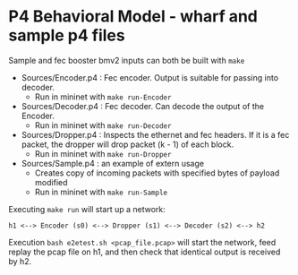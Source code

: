 # P4 Behavioral Model - wharf and sample p4 files

Sample and fec booster bmv2 inputs can both be built with `make`

- Sources/Encoder.p4 : Fec encoder. Output is suitable for passing into decoder.
  - Run in mininet with `make run-Encoder`
- Sources/Decoder.p4 : Fec decoder. Can decode the output of the Encoder.
  - Run in mininet with `make run-Decoder`
- Sources/Dropper.p4 : Inspects the ethernet and fec headers. If it is a fec packet, the dropper
  will drop packet (k - 1) of each block.
  - Run in mininet with `make run-Dropper`
- Sources/Sample.p4 : an example of extern usage
  - Creates copy of incoming packets with specified bytes of payload modified
  - Run in mininet with `make run-Sample`

Executing `make run` will start up a network:
```
h1 <--> Encoder (s0) <--> Dropper (s1) <--> Decoder (s2) <--> h2
```

Execution `bash e2etest.sh <pcap_file.pcap>` will start the network,
feed replay the pcap file on h1, and then check that identical output
is received by h2.
